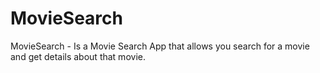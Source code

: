 # MovieSearch
MovieSearch - Is a Movie Search App that allows you search for a movie and get details about that movie.
